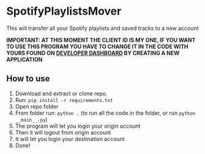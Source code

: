 # SpotifyPlaylistsMover

This will transfer all your Spotify playlists and saved tracks to a new account

**IMPORTANT: AT THIS MOMENT THE CLIENT ID IS MY ONE, IF YOU WANT TO USE THIS PROGRAM YOU HAVE TO CHANGE IT IN THE CODE WITH YOURS FOUND ON [DEVELOPER DASHBOARD](https://developer.spotify.com/dashboard) BY CREATING A NEW APPLICATION**


## How to use

1. Download and extract or clone repo.
2. Run: `pip install -r requirements.txt`
3. Open repo folder
4. From folder run: `python .` (to run all the code in the folder, or run `python __main__.py`)
5. The program will let you login your origin account
6. Then it will logout from origin account
7. It will let you login your destination account
8. Done!
